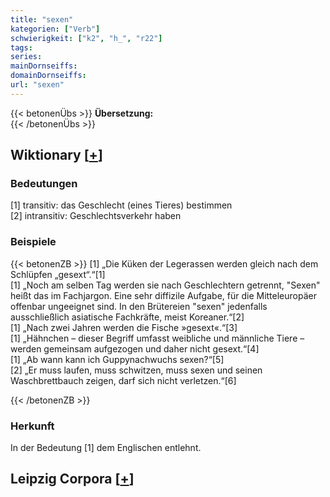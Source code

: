 ```yaml
---
title: "sexen"
kategorien: ["Verb"]
schwierigkeit: ["k2", "h_", "r22"]
tags:
series:
mainDornseiffs:
domainDornseiffs:
url: "sexen"
---
```


{{< betonenÜbs >}}
**Übersetzung:**  
{{< /betonenÜbs >}}

## Wiktionary [[+](https://de.wiktionary.org/wiki/sexen)]

### Bedeutungen
[1] transitiv: das Geschlecht (eines Tieres) bestimmen  
[2] intransitiv: Geschlechtsverkehr haben  

### Beispiele
{{< betonenZB >}}
[1] „Die Küken der Legerassen werden gleich nach dem Schlüpfen „gesext“.“[1]  
[1] „Noch am selben Tag werden sie nach Geschlechtern getrennt, "Sexen" heißt das im Fachjargon. Eine sehr diffizile Aufgabe, für die Mitteleuropäer offenbar ungeeignet sind. In den Brütereien "sexen" jedenfalls ausschließlich asiatische Fachkräfte, meist Koreaner.“[2]  
[1] „Nach zwei Jahren werden die Fische »gesext«.“[3]  
[1] „Hähnchen – dieser Begriff umfasst weibliche und männliche Tiere – werden gemeinsam aufgezogen und daher nicht gesext.“[4]  
[1] „Ab wann kann ich Guppynachwuchs sexen?“[5]  
[2] „Er muss laufen, muss schwitzen, muss sexen und seinen Waschbrettbauch zeigen, darf sich nicht verletzen.“[6]  

{{< /betonenZB >}}
### Herkunft
In der Bedeutung [1] dem Englischen entlehnt.  


## Leipzig Corpora [[+](https://corpora.uni-leipzig.de/en/res?word=sexen&corpusId=deu_newscrawl-public_2018)]

